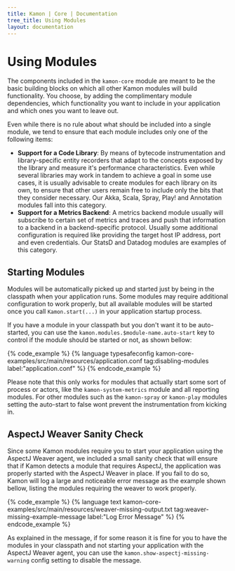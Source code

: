 ```yaml
---
title: Kamon | Core | Documentation
tree_title: Using Modules
layout: documentation
---
```


Using Modules
=============

The components included in the `kamon-core` module are meant to be the basic building blocks on which all other Kamon
modules will build functionality. You choose, by adding the complimentary module dependencies, which functionality you
want to include in your application and which ones you want to leave out.

Even while there is no rule about what should be included into a single module, we tend to ensure that each module
includes only one of the following items:

* __Support for a Code Library__: By means of bytecode instrumentation and library-specific entity recorders that adapt
to the concepts exposed by the library and measure it's performance characteristics. Even while several libraries may
work in tandem to achieve a goal in some use cases, it is usually advisable to create modules for each library on its
own, to ensure that other users remain free to include only the bits that they consider necessary. Our Akka, Scala, Spray,
Play! and Annotation modules fall into this category.
* __Support for a Metrics Backend__: A metrics backend module usually will subscribe to certain set of metrics and traces
and push that information to a backend in a backend-specific protocol. Usually some additional configuration is required
like providing the target host IP address, port and even credentials. Our StatsD and Datadog modules are examples of this
category.



Starting Modules
----------------

Modules will be automatically picked up and started just by being in the classpath when your application runs. Some
modules may require additional configuration to work properly, but all available modules will be started once you call
`Kamon.start(...)` in your application startup process.

If you have a module in your classpath but you don't want it to be auto-started, you can use the
`kamon.modules.$module-name.auto-start` key to control if the module should be started or not, as shown bellow:

{% code_example %}
{%   language typesafeconfig kamon-core-examples/src/main/resources/application.conf tag:disabling-modules label:"application.conf" %}
{% endcode_example %}

Please note that this only works for modules that actually start some sort of process or actors, like the
`kamon-system-metrics` module and all reporting modules. For other modules such as the `kamon-spray` or `kamon-play`
modules setting the auto-start to false wont prevent the instrumentation from kicking in.



AspectJ Weaver Sanity Check
---------------------------

Since some Kamon modules require you to start your application using the AspectJ Weaver agent, we included a small
sanity check that will ensure that if Kamon detects a module that requires AspectJ, the application was properly started
with the AspectJ Weaver in place. If you fail to do so, Kamon will log a large and noticeable error message as the
example shown bellow, listing the modules requiring the weaver to work properly.

{% code_example %}
{%   language text kamon-core-examples/src/main/resources/weaver-missing-output.txt tag:weaver-missing-example-message label:"Log Error Message" %}
{% endcode_example %}

As explained in the message, if for some reason it is fine for you to have the modules in your classpath and not
starting your application with the AspectJ Weaver agent, you can use the `kamon.show-aspectj-missing-warning` config
setting to disable the message.

